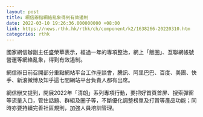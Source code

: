 ```yaml
---
layout: post
title: 網信辦指網絡亂象得到有效遏制
date: 2022-03-10 19:26:36.000000000 +08:00
link: https://news.rthk.hk/rthk/ch/component/k2/1638266-20220310.htm
categories: rthk
---
```


國家網信辦副主任盛榮華表示，經過一年的專項整治，網上「飯圈」、互聯網帳號營運等網絡亂象，得到有效遏制。

網信辦日前召開部分重點網站平台工作座談會，騰訊、阿里巴巴、百度、美團、快手、新浪微博及知乎這七間網站平台負責人都有出席。

網信辦又提到，開展2022年「清朗」系列專項行動，要把好首頁首屏、搜索彈窗等流量入口，管住話題、群組及圈子等，不斷優化調整榜單及打賞等產品功能；同時亦要持續完善社區規則，加強人員培訓管理。

